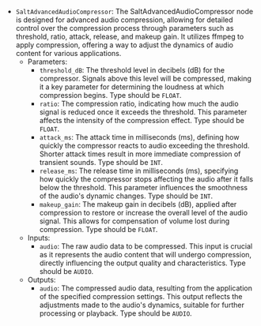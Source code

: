 - `SaltAdvancedAudioCompressor`: The SaltAdvancedAudioCompressor node is designed for advanced audio compression, allowing for detailed control over the compression process through parameters such as threshold, ratio, attack, release, and makeup gain. It utilizes ffmpeg to apply compression, offering a way to adjust the dynamics of audio content for various applications.
    - Parameters:
        - `threshold_dB`: The threshold level in decibels (dB) for the compressor. Signals above this level will be compressed, making it a key parameter for determining the loudness at which compression begins. Type should be `FLOAT`.
        - `ratio`: The compression ratio, indicating how much the audio signal is reduced once it exceeds the threshold. This parameter affects the intensity of the compression effect. Type should be `FLOAT`.
        - `attack_ms`: The attack time in milliseconds (ms), defining how quickly the compressor reacts to audio exceeding the threshold. Shorter attack times result in more immediate compression of transient sounds. Type should be `INT`.
        - `release_ms`: The release time in milliseconds (ms), specifying how quickly the compressor stops affecting the audio after it falls below the threshold. This parameter influences the smoothness of the audio's dynamic changes. Type should be `INT`.
        - `makeup_gain`: The makeup gain in decibels (dB), applied after compression to restore or increase the overall level of the audio signal. This allows for compensation of volume lost during compression. Type should be `FLOAT`.
    - Inputs:
        - `audio`: The raw audio data to be compressed. This input is crucial as it represents the audio content that will undergo compression, directly influencing the output quality and characteristics. Type should be `AUDIO`.
    - Outputs:
        - `audio`: The compressed audio data, resulting from the application of the specified compression settings. This output reflects the adjustments made to the audio's dynamics, suitable for further processing or playback. Type should be `AUDIO`.
